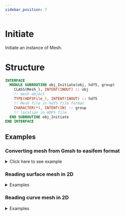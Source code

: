 ```yaml
---
sidebar_position: 7
---
```


# Initiate

Initiate an instance of Mesh.

# Structure

```fortran
INTERFACE
  MODULE SUBROUTINE obj_Initiate(obj, hdf5, group)
    CLASS(Mesh_), INTENT(INOUT) :: obj
    !! mesh object
    TYPE(HDF5File_), INTENT(INOUT) :: hdf5
    !! Mesh file in hdf5 file format
    CHARACTER(*), INTENT(IN) :: group
    !! location in HDF5 file
  END SUBROUTINE obj_Initiate
END INTERFACE
```

## Examples

### Converting mesh from Gmsh to easifem format

<details>
<summary>Click here to see example</summary>
<div>

import EXAMPLE22 from "./examples/_Initiate_test_1.md";

<EXAMPLE22 />

</div>
</details>

### Reading surface mesh in 2D

<details>
<summary>Examples</summary>
<div>

import EXAMPLE43 from "./examples/_Initiate_test_2.md";

<EXAMPLE43 />

</div>
</details>

### Reading curve mesh in 2D

<details>
<summary>Examples</summary>
<div>

import EXAMPLE59 from "./examples/_Initiate_test_4.md";

<EXAMPLE59 />

</div>
</details>

